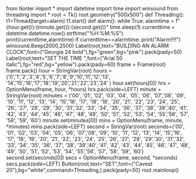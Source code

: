 from tkinter import *
import datetime
import time
import winsound
from threading import *
root = Tk()
root.geometry("500x500")
def Threading():
	t1=Thread(target=alarm)
	t1.start()
def alarm():
    while True:
        alarmtime = f"{hour.get()}:{minute.get()}:{second.get()}"
        time.sleep(1)
        currenttime = datetime.datetime.now().strftime("%H:%M:%S")
        print(currenttime,alarmtime)
        if currenttime==alarmtime:
            print("Alarm!!!!")
            winsound.Beep(2000,2500)
Label(root,text="BUILDING AN ALARM CLOCK",font=("Georgia 24 bold"),fg="green",bg="pink").pack(pady=50)
Label(root,text="SET THE TIME ",font=("Arial 50 italic"),fg="red",bg="yellow").pack(pady=60)
frame = Frame(root)
frame.pack()
hour = StringVar(root)
hours = ('0','1','2','3','4','5','6','7','8','9','10','11','12','13',
         '14','15','16','17','18','19','20','21','22','23','24'
		)
hour.set(hours[0])
hrs = OptionMenu(frame, hour, *hours)
hrs.pack(side=LEFT)
minute = StringVar(root)
minutes = ('00', '01', '02', '03', '04', '05', '06', '07','08', '09', '10', '11', '12', '13', '14', '15','16', '17', '18', '19', '20', '21', '22', '23',
	   '24', '25', '26', '27', '28', '29', '30', '31','32', '33', '34', '35', '36', '37', '38', '39','40', '41', '42', '43', '44', '45', '46', '47',
	   '48', '49', '50', '51', '52', '53', '54', '55','56', '57', '58', '59', '60')
minute.set(minutes[0])
mins = OptionMenu(frame, minute, *minutes)
mins.pack(side=LEFT)
second = StringVar(root)
seconds=('00', '01', '02', '03', '04', '05', '06', '07','08', '09', '10', '11', '12', '13', '14', '15','16', '17', '18', '19', '20', '21', '22', '23',
         '24', '25', '26', '27', '28', '29','30', '31','32', '33', '34', '35', '36', '37', '38', '39','40', '41', '42', '43', '44', '45', '46', '47',
         '48', '49', '50', '51', '52', '53', '54', '55','56', '57', '58', '59', '60')
second.set(seconds[0])
secs = OptionMenu(frame, second, *seconds)
secs.pack(side=LEFT)
Button(root,text="SET",font=("Caveat 20"),bg="white",command=Threading,).pack(pady=50)
root.mainloop()
